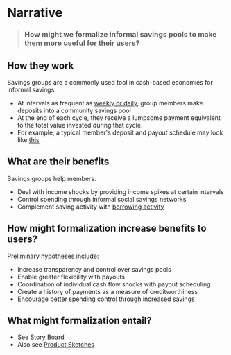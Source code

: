 # Narrative

> ### How might we formalize informal savings pools to make them more useful for their users?

## How they work

Savings groups are a commonly used tool in cash-based economies for informal savings.
- At intervals as frequent as [weekly or daily](https://github.com/Cash-Economy/BMGF/blob/master/research/savings-groups-data/frequency-of-deposits.png), group members make deposits into a community savings pool
- At the end of each cycle, they receive a lumpsome payment equivalent to the total value invested during that cycle.
- For example, a typical member's deposit and payout schedule may look like [this](https://github.com/Cash-Economy/BMGF/blob/master/research/savings-groups-data/sample-deposit-payout-schedule.png)

## What are their benefits

Savings groups help members:
- Deal with income shocks by providing income spikes at certain intervals
- Control spending through informal social savings networks
- Complement saving activity with [borrowing activity](https://github.com/Cash-Economy/BMGF/blob/master/research/savings-groups-data/members-borrow-to-meet-deposit-commitments.png)

## How might formalization increase benefits to users?

Preliminary hypotheses include:
- Increase transparency and control over savings pools
- Enable greater flexibility with payouts
- Coordination of individual cash flow shocks with payout scheduling
- Create a history of payments as a measure of creditworthiness
- Encourage better spending control through increased savings

## What might formalization entail?

- See [Story Board](https://github.com/Cash-Economy/BMGF/blob/master/Artifacts/elements/storyboard/Storyboard%20v1.jpg)
- Also see [Product Sketches](https://github.com/Cash-Economy/BMGF/tree/master/Artifacts/elements/product-sketches/post-research)
